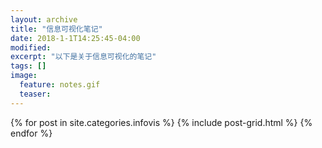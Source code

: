 ```yaml
---
layout: archive
title: "信息可视化笔记"
date: 2018-1-1T14:25:45-04:00
modified:
excerpt: "以下是关于信息可视化的笔记"
tags: []
image: 
  feature: notes.gif
  teaser:
---
```



<div class="tiles">
{% for post in site.categories.infovis %}
  {% include post-grid.html %}
{% endfor %}
</div><!-- /.tiles 把所有categories 有 infovisnotes 的列出来-->

